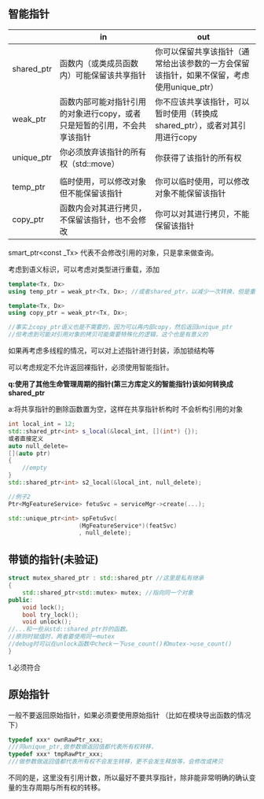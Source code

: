 ## 智能指针



|            | in                                                           | out                                                          |
| ---------- | ------------------------------------------------------------ | ------------------------------------------------------------ |
| shared_ptr | 函数内（或类成员函数内）可能保留该共享指针                   | 你可以保留共享该指针（通常给出该参数的一方会保留该指针，如果不保留，考虑使用unique_ptr） |
| weak_ptr   | 函数内部可能对指针引用的对象进行copy，或者只是短暂的引用，不会共享该指针 | 你不应该共享该指针，可以暂时使用（转换成shared_ptr），或者对其引用进行copy |
| unique_ptr | 你必须放弃该指针的所有权（std::move）                        | 你获得了该指针的所有权                                       |
|            |                                                              |                                                              |
| temp_ptr   | 临时使用，可以修改对象但不能保留该指针                       | 你可以临时使用，可以修改对象不能保留该指针                   |
| copy_ptr   | 函数内会对其进行拷贝，不保留该指针，也不会修改               | 你可以对其进行拷贝，不能保留该指针                           |

smart_ptr\<const _Tx\> 代表不会修改引用的对象，只是拿来做查询。



考虑到语义标识，可以考虑对类型进行重载，添加

```c++
template<Tx, Dx>
using temp_ptr = weak_ptr<Tx, Dx>; //或者shared_ptr，以减少一次转换，但是重载时会遇到问题(语义似乎有些重复，毕竟有smart_ptr<const _Tx>)，但是要做修改的时候可能会用到

template<Tx, Dx>
using copy_ptr = weak_ptr<Tx, Dx>;

//事实上copy_ptr语义也是不需要的，因为可以再内部copy，然后返回unique_ptr
//但考虑到可能对引用对象的拷贝可能需要特殊化的逻辑，这个也是有意义的
```

如果再考虑多线程的情况，可以对上述指针进行封装，添加锁结构等

可以考虑规定不允许返回裸指针，必须使用智能指针。



**q:使用了其他生命管理周期的指针(第三方库定义的智能指针)该如何转换成shared_ptr**

a:将共享指针的删除函数置为空，这样在共享指针析构时 不会析构引用的对象

```c++
int local_int = 12;
std::shared_ptr<int> s_local(&local_int, [](int*) {});
或者直接定义
auto null_delete=
[](auto ptr)
{
	//empty
}
std::shared_ptr<int> s2_local(&local_int, null_delete);

//例子2
Ptr<MgFeatureService> fetuSvc = serviceMgr->create(...);

std::unique_ptr<int> spFetuSvc(
                    (MgFeatureService*)(featSvc)
                    , null_delete);


```



## 带锁的指针(未验证)

```c++
struct mutex_shared_ptr : std::shared_ptr //这里是私有继承
{
	std::shared_ptr<std::mutex> mutex; //指向同一个对象
public:
	void lock();
    bool try_lock();
    void unlock();
//...和一些从std::shared_ptr抄的函数。   
//原则时赋值时，两者要使用同一mutex
//debug时可以在unlock函数中check一下use_count()和mutex->use_count()
}
```

1.必须符合

## 原始指针

一般不要返回原始指针，如果必须要使用原始指针 （比如在模块导出函数的情况下）

```c++
typedef xxx* ownRawPtr_xxx;
///同unique_ptr,做参数做返回值都代表所有权转移，
typedef xxx* tmpRawPtr_xxx;
///做参数做返回值都代表所有权不会发生转移，更不会发生释放等，会修改或拷贝
```

不同的是，这里没有引用计数，所以最好不要共享指针，除非能非常明确的确认变量的生存周期与所有权的转移。

